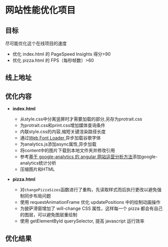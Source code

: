 
# 网站性能优化项目
## 目标
尽可能优化这个在线项目的速度

- 优化 index.html 的 PageSpeed Insights 得分>90
- 优化 pizza.html 的 FPS（每秒帧数）>60

## 线上地址

## 优化内容
- **index.html**
    - 从style.css中分离竖屏时才需要加载的部分,另存为protrait.css
    - 为protrait.css和print.css增加媒体查询条件
    - 内联style.css的内容,缩短关键渲染路径长度
    - 通过[Web Font Loader ](https://www.lockedowndesign.com/load-google-fonts-asynchronously-for-page-speed/)异步加载谷歌字体
    - 为analytics.js添加async属性,异步加载
    - 将content中的图片下载到本地文件夹并修改引用
    - 参考[基于 google-analytics 的 angular 网站运营分析方法](https://segmentfault.com/a/1190000003914167)添加google-analytics统计分析
    - 压缩图片和HTML

-  **pizza.html**
    -  对`changePizzaSizes`函数进行了重构，先读取样式而后执行更改以避免强制同步布局问题
    -  使用 requestAnimationFrame 优化 updatePositions 中的绘制动画操作
    -  为披萨滑窗增加了 will-change CSS 属性，这样每一个 pizza 都会有自己的图层，可以避免图层重绘制
    -  使用 getElementById  querySelector, 提高 javascript 运行效率

## 优化结果
